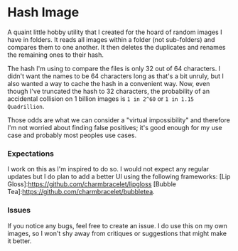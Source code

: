 # Hash Image

A quaint little hobby utility that I created for the hoard of random images I have in folders. It
reads all images within a folder (not sub-folders) and compares them to one another. It then deletes
the duplicates and renames the remaining ones to their hash.

The hash I'm using to compare the files is only 32 out of 64 characters. I didn't want the names to be
64 characters long as that's a bit unruly, but I also wanted a way to cache the hash in a convenient way.
Now, even though I've truncated the hash to 32 characters, the probability of an accidental collision on 1
billion images is `1 in 2^60` or `1 in 1.15 Quadrillion`.

Those odds are what we can consider a "virtual impossibility" and therefore I'm not worried about
finding false positives; it's good enough for my use case and probably most peoples use cases.

### Expectations

I work on this as I'm inspired to do so. I would not expect any regular updates but I do plan to add a
better UI using the following frameworks:
[Lip Gloss]:https://github.com/charmbracelet/lipgloss
[Bubble Tea]:https://github.com/charmbracelet/bubbletea.

### Issues

If you notice any bugs, feel free to create an issue. I do use this on my own images, so I won't shy
away from critiques or suggestions that might make it better.
